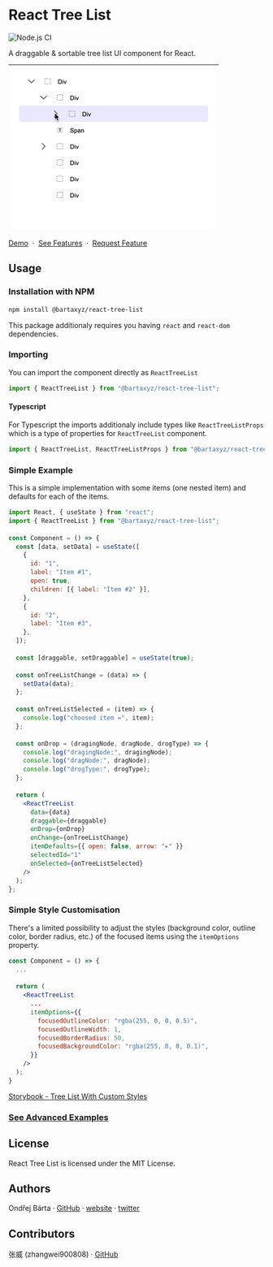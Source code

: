 # React Tree List

![Node.js CI](https://github.com/bartaxyz/react-tree-list/workflows/Node.js%20CI/badge.svg)

A draggable & sortable tree list UI component for React.

| <img src="assets/react-tree-list-showcase.gif" alt="React Tree List Component Showcase" width="400" height="318" /> |
| ------------------------------------------------------------------------------------------------------------------- |

[Demo](https://bartaxyz.github.io/react-tree-list/)
&nbsp;&middot;&nbsp; [See Features](https://github.com/bartaxyz/react-tree-list/projects)
&nbsp;&middot;&nbsp; [Request Feature](https://github.com/bartaxyz/react-tree-list/issues)

## Usage

### Installation with NPM

```bash
npm install @bartaxyz/react-tree-list
```

This package additionaly requires you having `react` and `react-dom` dependencies.

### Importing

You can import the component directly as `ReactTreeList`

```js
import { ReactTreeList } from "@bartaxyz/react-tree-list";
```

#### Typescript

For Typescript the imports additionaly include types like `ReactTreeListProps` which is a type of properties
for `ReactTreeList` component.

```ts
import { ReactTreeList, ReactTreeListProps } from "@bartaxyz/react-tree-list";
```

### Simple Example

This is a simple implementation with some items (one nested item) and defaults for each of the items.

```jsx
import React, { useState } from "react";
import { ReactTreeList } from "@bartaxyz/react-tree-list";

const Component = () => {
  const [data, setData] = useState([
    {
      id: "1",
      label: "Item #1",
      open: true,
      children: [{ label: "Item #2" }],
    },
    {
      id: "2",
      label: "Item #3",
    },
  ]);

  const [draggable, setDraggable] = useState(true);

  const onTreeListChange = (data) => {
    setData(data);
  };

  const onTreeListSelected = (item) => {
    console.log("choosed item =", item);
  };

  const onDrop = (dragingNode, dragNode, drogType) => {
    console.log("dragingNode:", dragingNode);
    console.log("dragNode:", dragNode);
    console.log("drogType:", drogType);
  };

  return (
    <ReactTreeList
      data={data}
      draggable={draggable}
      onDrop={onDrop}
      onChange={onTreeListChange}
      itemDefaults={{ open: false, arrow: "▸" }}
      selectedId="1"
      onSelected={onTreeListSelected}
    />
  );
};
```

### Simple Style Customisation

There's a limited possibility to adjust the styles (background color, outline color, border radius, etc.) of the focused items using the `itemOptions` property.

```jsx
const Component = () => {
  ...

  return (
    <ReactTreeList
      ...
      itemOptions={{
        focusedOutlineColor: "rgba(255, 0, 0, 0.5)",
        focusedOutlineWidth: 1,
        focusedBorderRadius: 50,
        focusedBackgroundColor: "rgba(255, 0, 0, 0.1)",
      }}
    />
  );
}
```

[Storybook - Tree List With Custom Styles](https://bartaxyz.github.io/react-tree-list/?path=/story/tree-list--with-custom-styles)

### [See Advanced Examples](https://bartaxyz.github.io/react-tree-list)

## License

React Tree List is licensed under the MIT License.

## Authors

Ondřej Bárta · [GitHub](https://github.com/bartaxyz) · [website](https://www.ondrejbarta.xyz) · [twitter](https://twitter.com/bartaxyz)

## Contributors

张威 (zhangwei900808) · [GitHub](https://github.com/zhangwei900808)
